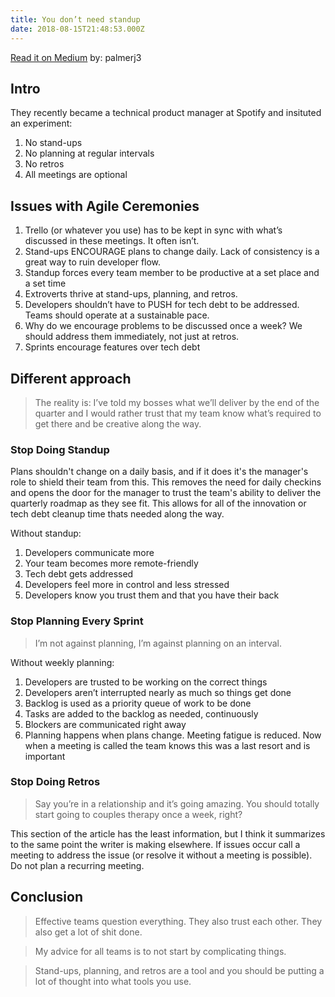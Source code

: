 ```yaml
---
title: You don’t need standup
date: 2018-08-15T21:48:53.000Z
---
```


[Read it on Medium](https://medium.com/@jsonpify/you-dont-need-standup-9a74782517c1)
by: palmerj3

## Intro
They recently became a technical product manager at Spotify and insituted an experiment:

1. No stand-ups
2. No planning at regular intervals
3. No retros
4. All meetings are optional

## Issues with Agile Ceremonies
1. Trello (or whatever you use) has to be kept in sync with what’s discussed in these meetings. It often isn’t.
2. Stand-ups ENCOURAGE plans to change daily. Lack of consistency is a great way to ruin developer flow.
3. Standup forces every team member to be productive at a set place and a set time
4. Extroverts thrive at stand-ups, planning, and retros.
5. Developers shouldn’t have to PUSH for tech debt to be addressed. Teams should operate at a sustainable pace.
6. Why do we encourage problems to be discussed once a week? We should address them immediately, not just at retros.
7. Sprints encourage features over tech debt

## Different approach
> The reality is: I’ve told my bosses what we’ll deliver by the end of the quarter and I would rather trust that my team know what’s required to get there and be creative along the way.

### Stop Doing Standup
Plans shouldn't change on a daily basis, and if it does it's the manager's role to shield their team from this. This removes the need for daily checkins and opens the door for the manager to trust the team's ability to deliver the quarterly roadmap as they see fit. This allows for all of the innovation or tech debt cleanup time thats needed along the way.

Without standup:
1. Developers communicate more
2. Your team becomes more remote-friendly
3. Tech debt gets addressed
4. Developers feel more in control and less stressed
5. Developers know you trust them and that you have their back

### Stop Planning Every Sprint
> I’m not against planning, I’m against planning on an interval.

Without weekly planning:
1. Developers are trusted to be working on the correct things
2. Developers aren’t interrupted nearly as much so things get done
3. Backlog is used as a priority queue of work to be done
4. Tasks are added to the backlog as needed, continuously
5. Blockers are communicated right away
6. Planning happens when plans change. Meeting fatigue is reduced. Now when a meeting is called the team knows this was a last resort and is important

### Stop Doing Retros
> Say you’re in a relationship and it’s going amazing. You should totally start going to couples therapy once a week, right?

This section of the article has the least information, but I think it summarizes to the same point the writer is making elsewhere. If issues occur call a meeting to address the issue (or resolve it without a meeting is possible). Do not plan a recurring meeting.

## Conclusion
> Effective teams question everything. They also trust each other. They also get a lot of shit done.

> My advice for all teams is to not start by complicating things.

> Stand-ups, planning, and retros are a tool and you should be putting a lot of thought into what tools you use.
